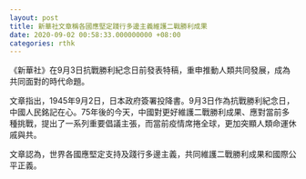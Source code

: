 ```yaml
---
layout: post
title: 新華社文章稱各國應堅定踐行多邊主義維護二戰勝利成果
date: 2020-09-02 00:58:33.000000000 +08:00
categories: rthk
---
```


《新華社》在9月3日抗戰勝利紀念日前發表特稿，重申推動人類共同發展，成為共同面對的時代命題。

文章指出，1945年9月2日，日本政府簽署投降書。9月3日作為抗戰勝利紀念日，中國人民銘記在心。75年後的今天，中國對更好維護二戰勝利成果、應對當前多種挑戰，提出了一系列重要倡議主張，而當前疫情席捲全球，更加突顯人類命運休戚與共。

文章認為，世界各國應堅定支持及踐行多邊主義，共同維護二戰勝利成果和國際公平正義。
